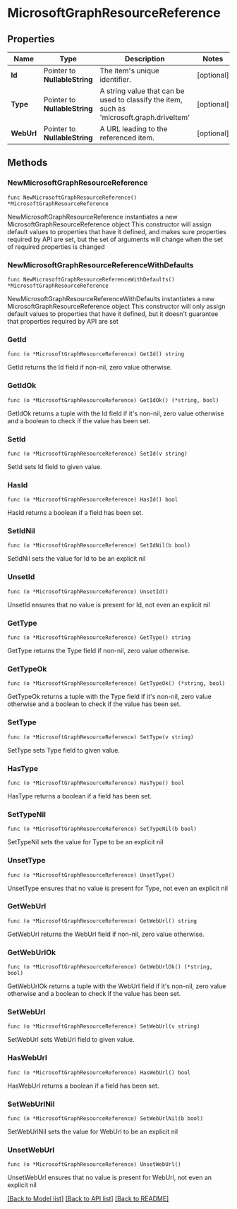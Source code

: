 # MicrosoftGraphResourceReference

## Properties

Name | Type | Description | Notes
------------ | ------------- | ------------- | -------------
**Id** | Pointer to **NullableString** | The item&#39;s unique identifier. | [optional] 
**Type** | Pointer to **NullableString** | A string value that can be used to classify the item, such as &#39;microsoft.graph.driveItem&#39; | [optional] 
**WebUrl** | Pointer to **NullableString** | A URL leading to the referenced item. | [optional] 

## Methods

### NewMicrosoftGraphResourceReference

`func NewMicrosoftGraphResourceReference() *MicrosoftGraphResourceReference`

NewMicrosoftGraphResourceReference instantiates a new MicrosoftGraphResourceReference object
This constructor will assign default values to properties that have it defined,
and makes sure properties required by API are set, but the set of arguments
will change when the set of required properties is changed

### NewMicrosoftGraphResourceReferenceWithDefaults

`func NewMicrosoftGraphResourceReferenceWithDefaults() *MicrosoftGraphResourceReference`

NewMicrosoftGraphResourceReferenceWithDefaults instantiates a new MicrosoftGraphResourceReference object
This constructor will only assign default values to properties that have it defined,
but it doesn't guarantee that properties required by API are set

### GetId

`func (o *MicrosoftGraphResourceReference) GetId() string`

GetId returns the Id field if non-nil, zero value otherwise.

### GetIdOk

`func (o *MicrosoftGraphResourceReference) GetIdOk() (*string, bool)`

GetIdOk returns a tuple with the Id field if it's non-nil, zero value otherwise
and a boolean to check if the value has been set.

### SetId

`func (o *MicrosoftGraphResourceReference) SetId(v string)`

SetId sets Id field to given value.

### HasId

`func (o *MicrosoftGraphResourceReference) HasId() bool`

HasId returns a boolean if a field has been set.

### SetIdNil

`func (o *MicrosoftGraphResourceReference) SetIdNil(b bool)`

 SetIdNil sets the value for Id to be an explicit nil

### UnsetId
`func (o *MicrosoftGraphResourceReference) UnsetId()`

UnsetId ensures that no value is present for Id, not even an explicit nil
### GetType

`func (o *MicrosoftGraphResourceReference) GetType() string`

GetType returns the Type field if non-nil, zero value otherwise.

### GetTypeOk

`func (o *MicrosoftGraphResourceReference) GetTypeOk() (*string, bool)`

GetTypeOk returns a tuple with the Type field if it's non-nil, zero value otherwise
and a boolean to check if the value has been set.

### SetType

`func (o *MicrosoftGraphResourceReference) SetType(v string)`

SetType sets Type field to given value.

### HasType

`func (o *MicrosoftGraphResourceReference) HasType() bool`

HasType returns a boolean if a field has been set.

### SetTypeNil

`func (o *MicrosoftGraphResourceReference) SetTypeNil(b bool)`

 SetTypeNil sets the value for Type to be an explicit nil

### UnsetType
`func (o *MicrosoftGraphResourceReference) UnsetType()`

UnsetType ensures that no value is present for Type, not even an explicit nil
### GetWebUrl

`func (o *MicrosoftGraphResourceReference) GetWebUrl() string`

GetWebUrl returns the WebUrl field if non-nil, zero value otherwise.

### GetWebUrlOk

`func (o *MicrosoftGraphResourceReference) GetWebUrlOk() (*string, bool)`

GetWebUrlOk returns a tuple with the WebUrl field if it's non-nil, zero value otherwise
and a boolean to check if the value has been set.

### SetWebUrl

`func (o *MicrosoftGraphResourceReference) SetWebUrl(v string)`

SetWebUrl sets WebUrl field to given value.

### HasWebUrl

`func (o *MicrosoftGraphResourceReference) HasWebUrl() bool`

HasWebUrl returns a boolean if a field has been set.

### SetWebUrlNil

`func (o *MicrosoftGraphResourceReference) SetWebUrlNil(b bool)`

 SetWebUrlNil sets the value for WebUrl to be an explicit nil

### UnsetWebUrl
`func (o *MicrosoftGraphResourceReference) UnsetWebUrl()`

UnsetWebUrl ensures that no value is present for WebUrl, not even an explicit nil

[[Back to Model list]](../README.md#documentation-for-models) [[Back to API list]](../README.md#documentation-for-api-endpoints) [[Back to README]](../README.md)


